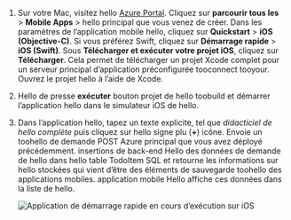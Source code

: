 
1. Sur votre Mac, visitez hello [Azure Portal]. Cliquez sur **parcourir tous les** > **Mobile Apps** > hello principal que vous venez de créer. Dans les paramètres de l’application mobile hello, cliquez sur **Quickstart** > **iOS (Objective-C)**. Si vous préférez Swift, cliquez sur **Démarrage rapide** > **iOS (Swift)**. Sous **Télécharger et exécuter votre projet iOS**, cliquez sur **Télécharger**. Cela permet de télécharger un projet Xcode complet pour un serveur principal d’application préconfigurée tooconnect tooyour. Ouvrez le projet hello à l’aide de Xcode.
2. Hello de presse **exécuter** bouton projet de hello toobuild et démarrer l’application hello dans le simulateur iOS de hello.
3. Dans l’application hello, tapez un texte explicite, tel que *didacticiel de hello complète* puis cliquez sur hello signe plu (**+**) icône. Envoie un toohello de demande POST Azure principal que vous avez déployé précédemment. insertions de back-end Hello des données de demande de hello dans hello table TodoItem SQL et retourne les informations sur hello stockées qui vient d’être des éléments de sauvegarde toohello des applications mobiles. application mobile Hello affiche ces données dans la liste de hello. 

   ![Application de démarrage rapide en cours d’exécution sur iOS](./media/app-service-mobile-ios-quickstart/mobile-quickstart-startup-ios.png)

[Azure Portal]: https://portal.azure.com/
